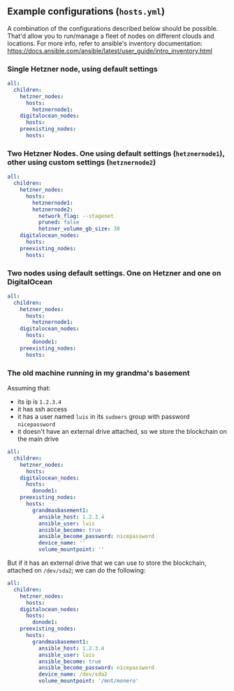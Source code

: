 ## Example configurations (`hosts.yml`)

A combination of the configurations described below should be possible. That'd allow you
to run/manage a fleet of nodes on different clouds and locations. For more info, refer
to ansible's inventory documentation: https://docs.ansible.com/ansible/latest/user_guide/intro_inventory.html

### Single Hetzner node, using default settings

```yaml
all:
  children:
    hetzner_nodes:
      hosts:
        hetznernode1:
    digitalocean_nodes:
      hosts:
    preexisting_nodes:
      hosts:
```

### Two Hetzner Nodes. One using default settings (`hetznernode1`), other using custom settings (`hetznernode2`)

```yaml
all:
  children:
    hetzner_nodes:
      hosts:
        hetznernode1:
        hetznernode2:
          network_flag: --stagenet
          pruned: false
          hetzner_volume_gb_size: 30
    digitalocean_nodes:
      hosts:
    preexisting_nodes:
      hosts:
```

### Two nodes using default settings. One on Hetzner and one on DigitalOcean

```yaml
all:
  children:
    hetzner_nodes:
      hosts:
        hetznernode1:
    digitalocean_nodes:
      hosts:
        donode1:
    preexisting_nodes:
      hosts:
```

### The old machine running in my grandma's basement

Assuming that: 

* its ip is `1.2.3.4`
* it has ssh access
* it has a user named `luis` in its `sudoers` group with password `nicepassword`
* it doesn't have an external drive attached, so we store the blockchain on the main drive

```yaml
all:
  children:
    hetzner_nodes:
      hosts:
    digitalocean_nodes:
      hosts:
        donode1:
    preexisting_nodes:
      hosts:
        grandmasbasement1:
          ansible_host: 1.2.3.4
          ansible_user: luis
          ansible_become: true
          ansible_become_password: nicepassword
          device_name: ''
          volume_mountpoint: ''
```

But if it has an external drive that we can use to store the blockchain, attached on `/dev/sda2`;
we can do the following:

```yaml
all:
  children:
    hetzner_nodes:
      hosts:
    digitalocean_nodes:
      hosts:
        donode1:
    preexisting_nodes:
      hosts:
        grandmasbasement1:
          ansible_host: 1.2.3.4
          ansible_user: luis
          ansible_become: true
          ansible_become_password: nicepassword
          device_name: /dev/sda2
          volume_mountpoint: '/mnt/monero'
```